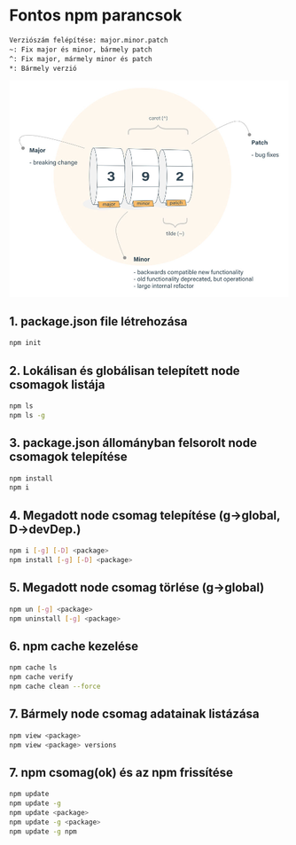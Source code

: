 # Fontos npm parancsok
```sh
Verziószám felépítése: major.minor.patch
~: Fix major és minor, bármely patch
^: Fix major, mármely minor és patch
*: Bármely verzió
```
![Node csomagok verziószáma](wheelbarrel-with-tilde-caret-white-bg-w1000.jpg "Node csomagok verziószáma")
## 1. package.json file létrehozása
```sh
npm init
```
## 2. Lokálisan és globálisan telepített node csomagok listája
```sh
npm ls
npm ls -g
```
## 3. package.json állományban felsorolt node csomagok telepítése
```sh
npm install
npm i
```
## 4. Megadott node csomag telepítése (g->global, D->devDep.)
```sh
npm i [-g] [-D] <package>
npm install [-g] [-D] <package>
```
## 5. Megadott node csomag törlése (g->global)
```sh
npm un [-g] <package>
npm uninstall [-g] <package>
```
## 6. npm cache kezelése
```sh
npm cache ls
npm cache verify
npm cache clean --force
```
## 7. Bármely node csomag adatainak listázása
```sh
npm view <package>
npm view <package> versions
```
## 7. npm csomag(ok) és az npm frissítése
```sh
npm update
npm update -g
npm update <package>
npm update -g <package>
npm update -g npm
```
 

